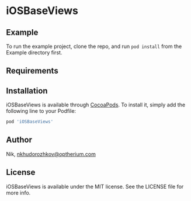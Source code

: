 # iOSBaseViews

## Example

To run the example project, clone the repo, and run `pod install` from the Example directory first.

## Requirements

## Installation

iOSBaseViews is available through [CocoaPods](https://cocoapods.org). To install
it, simply add the following line to your Podfile:

```ruby
pod 'iOSBaseViews'
```

## Author

Nik, nkhudorozhkov@optherium.com

## License

iOSBaseViews is available under the MIT license. See the LICENSE file for more info.
